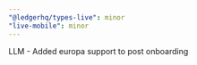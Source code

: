 ```yaml
---
"@ledgerhq/types-live": minor
"live-mobile": minor
---
```


LLM - Added europa support to post onboarding
